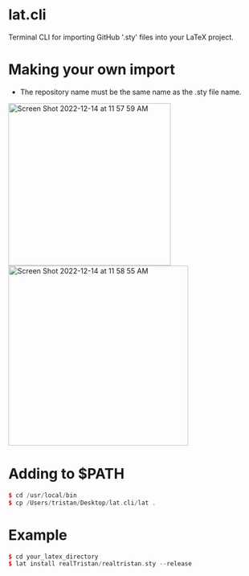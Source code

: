 # lat.cli
Terminal CLI for importing GitHub '.sty' files into your LaTeX project.

# Making your own import
- The repository name must be the same name as the .sty file name.

<img width="323" alt="Screen Shot 2022-12-14 at 11 57 59 AM" src="https://user-images.githubusercontent.com/75189508/207659388-222be577-aeee-43f3-93e4-13fa8b4a0995.png">
<img width="358" alt="Screen Shot 2022-12-14 at 11 58 55 AM" src="https://user-images.githubusercontent.com/75189508/207659400-18a60ed8-715d-44fb-9b21-1bb8e79a759a.png">



# Adding to $PATH
```cpp
$ cd /usr/local/bin
$ cp /Users/tristan/Desktop/lat.cli/lat .
```

# Example
```cpp
$ cd your_latex_directory
$ lat install realTristan/realtristan.sty --release
```
